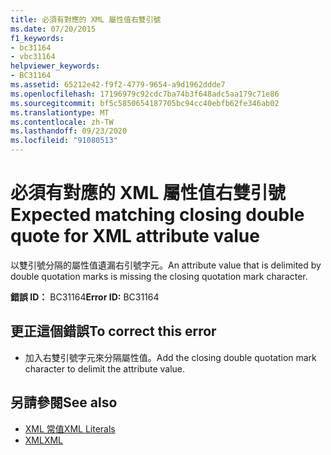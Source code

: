 ```yaml
---
title: 必須有對應的 XML 屬性值右雙引號
ms.date: 07/20/2015
f1_keywords:
- bc31164
- vbc31164
helpviewer_keywords:
- BC31164
ms.assetid: 65212e42-f9f2-4779-9654-a9d1962ddde7
ms.openlocfilehash: 17196979c92cdc7ba74b3f648adc5aa179c71e86
ms.sourcegitcommit: bf5c5850654187705bc94cc40ebfb62fe346ab02
ms.translationtype: MT
ms.contentlocale: zh-TW
ms.lasthandoff: 09/23/2020
ms.locfileid: "91080513"
---
```

# <a name="expected-matching-closing-double-quote-for-xml-attribute-value"></a><span data-ttu-id="5a332-102">必須有對應的 XML 屬性值右雙引號</span><span class="sxs-lookup"><span data-stu-id="5a332-102">Expected matching closing double quote for XML attribute value</span></span>

<span data-ttu-id="5a332-103">以雙引號分隔的屬性值遺漏右引號字元。</span><span class="sxs-lookup"><span data-stu-id="5a332-103">An attribute value that is delimited by double quotation marks is missing the closing quotation mark character.</span></span>  
  
 <span data-ttu-id="5a332-104">**錯誤 ID：** BC31164</span><span class="sxs-lookup"><span data-stu-id="5a332-104">**Error ID:** BC31164</span></span>  
  
## <a name="to-correct-this-error"></a><span data-ttu-id="5a332-105">更正這個錯誤</span><span class="sxs-lookup"><span data-stu-id="5a332-105">To correct this error</span></span>  
  
- <span data-ttu-id="5a332-106">加入右雙引號字元來分隔屬性值。</span><span class="sxs-lookup"><span data-stu-id="5a332-106">Add the closing double quotation mark character to delimit the attribute value.</span></span>  
  
## <a name="see-also"></a><span data-ttu-id="5a332-107">另請參閱</span><span class="sxs-lookup"><span data-stu-id="5a332-107">See also</span></span>

- [<span data-ttu-id="5a332-108">XML 常值</span><span class="sxs-lookup"><span data-stu-id="5a332-108">XML Literals</span></span>](../language-reference/xml-literals/index.md)
- [<span data-ttu-id="5a332-109">XML</span><span class="sxs-lookup"><span data-stu-id="5a332-109">XML</span></span>](../programming-guide/language-features/xml/index.md)

